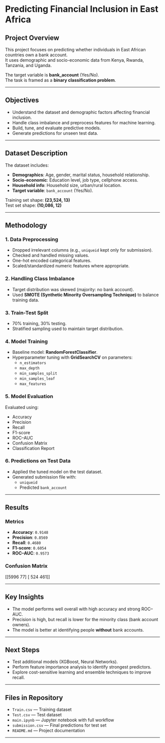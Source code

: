 # Predicting Financial Inclusion in East Africa

## Project Overview
This project focuses on predicting whether individuals in East African countries own a bank account.  
It uses demographic and socio-economic data from Kenya, Rwanda, Tanzania, and Uganda.  

The target variable is **bank_account** (Yes/No).  
The task is framed as a **binary classification problem**.

---

## Objectives
- Understand the dataset and demographic factors affecting financial inclusion.
- Handle class imbalance and preprocess features for machine learning.
- Build, tune, and evaluate predictive models.
- Generate predictions for unseen test data.

---

## Dataset Description
The dataset includes:
- **Demographics**: Age, gender, marital status, household relationship.
- **Socio-economic**: Education level, job type, cellphone access.
- **Household info**: Household size, urban/rural location.
- **Target variable**: `bank_account` (Yes/No).

Training set shape: **(23,524, 13)**  
Test set shape: **(10,086, 12)**

---

## Methodology

### 1. Data Preprocessing
- Dropped irrelevant columns (e.g., `uniqueid` kept only for submission).
- Checked and handled missing values.
- One-hot encoded categorical features.
- Scaled/standardized numeric features where appropriate.

### 2. Handling Class Imbalance
- Target distribution was skewed (majority: no bank account).
- Used **SMOTE (Synthetic Minority Oversampling Technique)** to balance training data.

### 3. Train-Test Split
- 70% training, 30% testing.
- Stratified sampling used to maintain target distribution.

### 4. Model Training
- Baseline model: **RandomForestClassifier**.
- Hyperparameter tuning with **GridSearchCV** on parameters:
  - `n_estimators`
  - `max_depth`
  - `min_samples_split`
  - `min_samples_leaf`
  - `max_features`

### 5. Model Evaluation
Evaluated using:
- Accuracy
- Precision
- Recall
- F1-score
- ROC–AUC
- Confusion Matrix
- Classification Report

### 6. Predictions on Test Data
- Applied the tuned model on the test dataset.
- Generated submission file with:
  - `uniqueid`
  - Predicted `bank_account`

---

## Results

### Metrics
- **Accuracy**: `0.9148`
- **Precision**: `0.8569`
- **Recall**: `0.4680`
- **F1-score**: `0.6054`
- **ROC–AUC**: `0.9573`

### Confusion Matrix
[[5996 77]
[ 524 461]]


---

## Key Insights
- The model performs well overall with high accuracy and strong ROC–AUC.
- Precision is high, but recall is lower for the minority class (bank account owners).
- The model is better at identifying people **without** bank accounts.

---

## Next Steps
- Test additional models (XGBoost, Neural Networks).
- Perform feature importance analysis to identify strongest predictors.
- Explore cost-sensitive learning and ensemble techniques to improve recall.

---

## Files in Repository
- `Train.csv` — Training dataset
- `Test.csv` — Test dataset
- `main.ipynb` — Jupyter notebook with full workflow
- `submission.csv` — Final predictions for test set
- `README.md` — Project documentation

---
